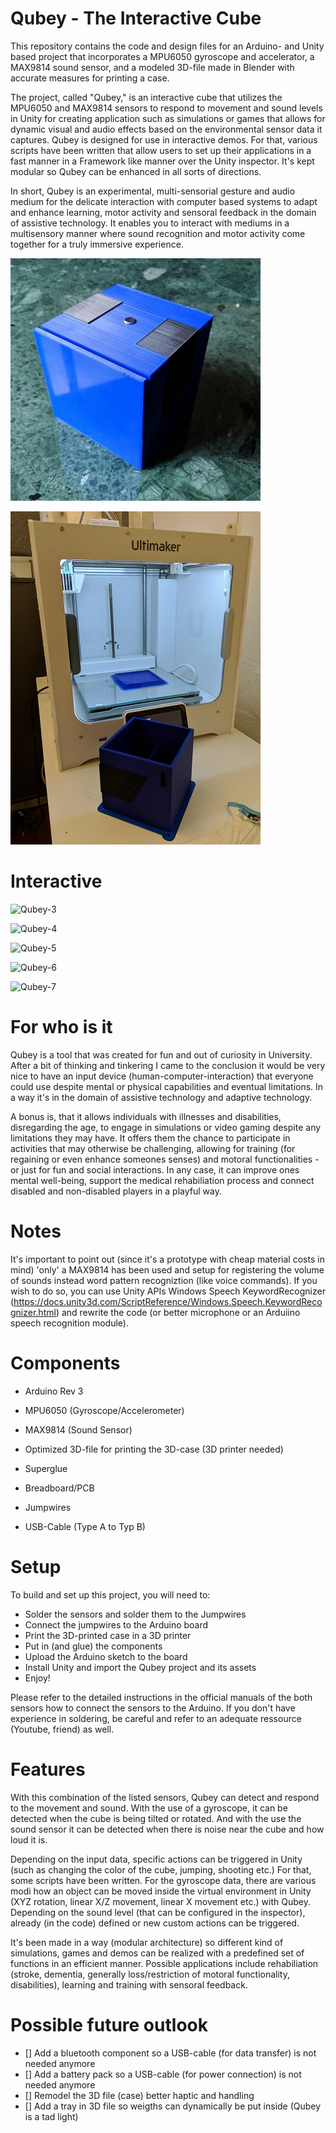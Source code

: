



# Qubey - The Interactive Cube

This repository contains the code and design files for an Arduino- and Unity based project that incorporates a MPU6050 gyroscope and accelerator, a MAX9814 sound sensor, and a modeled 3D-file made in Blender with accurate measures for printing a case.  

The project, called "Qubey," is an interactive cube that utilizes the MPU6050 and MAX9814 sensors to respond to movement and sound levels in Unity for creating application such as simulations or games that allows for dynamic visual and audio effects based on the environmental sensor data it captures. Qubey is designed for use in interactive demos. For that, various scripts have been written that allow users to set up their applications in a fast manner in a Framework like manner over the Unity inspector. It's kept modular so Qubey can be enhanced in all sorts of directions.

In short, Qubey is an experimental, multi-sensorial gesture and audio medium for the delicate interaction with computer based systems to adapt and enhance learning, motor activity and sensoral feedback in the domain of assistive technology. It enables you to interact with mediums in a multisensory manner where sound recognition and motor activity come together for a truly immersive experience.

![Qubey-1](https://github.com/tkex/qubey/blob/main/images/qubey.jpg)

![Qubey-2](https://github.com/tkex/qubey/blob/main/images/qubey-2.jpg)

# Interactive

![Qubey-3](https://github.com/tkex/qubey/blob/main/images/Qubey-HCI-1.gif)

![Qubey-4](https://github.com/tkex/qubey/blob/main/images/Qubey-HCI-2.gif)

![Qubey-5](https://github.com/tkex/qubey/blob/main/images/Qubey-HCI-3.gif)

![Qubey-6](https://github.com/tkex/qubey/blob/main/images/Qubey-HCI-4.gif)

![Qubey-7](https://github.com/tkex/qubey/blob/main/images/Qubey-HCI-5.gif)

# For who is it

Qubey is a tool that was created for fun and out of curiosity in University. After a bit of thinking and tinkering I came to the conclusion it would be very nice to have an input device (human-computer-interaction) that everyone could use despite mental or physical capabilities and eventual limitations. In a way it's in the domain of assistive technology and adaptive technology. 

A bonus is, that it allows individuals with illnesses and disabilities, disregarding the age, to engage in simulations or video gaming despite any limitations they may have. It offers them the chance to participate in activities that may otherwise be challenging, allowing for training (for regaining or even enhance someones senses) and motoral functionalities - or just for fun and social interactions. In any case, it can improve ones mental well-being, support the medical rehabiliation process and connect disabled and non-disabled players in a playful way.

# Notes
It's important to point out (since it's a prototype with cheap material costs in mind) 'only' a MAX9814 has been used and setup for registering the volume of sounds instead word pattern recogniztion (like voice commands). If you wish to do so, you can use Unity APIs Windows Speech KeywordRecognizer (https://docs.unity3d.com/ScriptReference/Windows.Speech.KeywordRecognizer.html) and rewrite the code (or better microphone or an Arduiino speech recognition module).

# Components

* Arduino Rev 3
* MPU6050 (Gyroscope/Accelerometer)
* MAX9814 (Sound Sensor)
* Optimized 3D-file for printing the 3D-case (3D printer needed)

* Superglue
* Breadboard/PCB
* Jumpwires
* USB-Cable (Type A to Typ B)

# Setup

To build and set up this project, you will need to:

* Solder the sensors and solder them to the Jumpwires
* Connect the jumpwires to the Arduino board
* Print the 3D-printed case in a 3D printer
* Put in (and glue) the components
* Upload the Arduino sketch to the board
* Install Unity and import the Qubey project and its assets
* Enjoy!

Please refer to the detailed instructions in the official manuals of the both sensors how to connect the sensors to the Arduino. If you don't have experience in soldering, be careful and  refer to an adequate ressource (Youtube, friend) as well.

# Features

With this combination of the listed sensors, Qubey can detect and respond to the movement and sound. With the use of a gyroscope, it can be detected when the cube is being tilted or rotated. And with the use the sound sensor it can be detected when there is noise near the cube and how loud it is. 

Depending on the input data, specific actions can be triggered in Unity (such as changing the color of the cube, jumping, shooting etc.) For that, some scripts have been written. For the gyroscope data, there are various modi how an object can be moved inside the virtual environment in Unity (XYZ rotation, linear X/Z movement, linear X movement etc.) with Qubey. Depending on the sound level (that can be configured in the inspector), already (in the code) defined or new custom actions can be triggered.

It's been made in a way (modular architecture) so different kind of simulations, games and demos can be realized with a predefined set of functions in an efficient manner. Possible applications include rehabiliation (stroke, dementia, generally loss/restriction of motoral functionality, disabilities), learning and training with sensoral feedback.

# Possible future outlook

- [] Add a bluetooth component so a USB-cable (for data transfer) is not needed anymore
- [] Add a battery pack so a USB-cable (for power connection) is not needed anymore
- [] Remodel the 3D file (case) better haptic and handling
- [] Add a tray in 3D file so weigths can dynamically be put inside (Qubey is a tad light)
